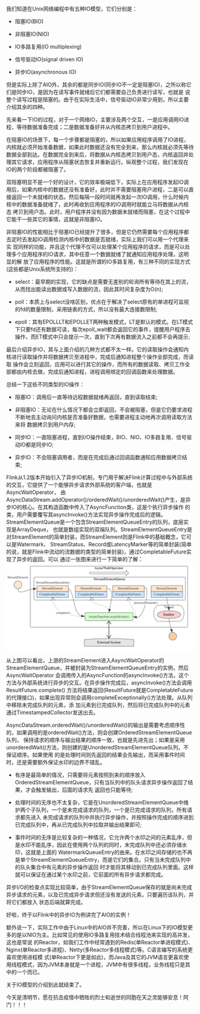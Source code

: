 我们知道在Unix网络编程中有五种IO模型，它们分别是：
  * 阻塞IO(BIO)

  * 非阻塞IO(NIO)

  * IO多路复用(IO multiplexing)

  * 信号驱动IO(signal driven IO)

  * 异步IO(asynchronous IO)

但是实际上除了AIO外，其余的都是同步IO(同步IO不一定是阻塞IO)，之所以称它们是同步IO，是因为在读写事件就绪后它们都需要自己负责进行读写，也就是
说整个读写过程是阻塞的。由于在实际生活中，信号驱动IO非常少用到，所以主要介绍其余的四种。

先来看一下IO的过程，对于一个网络IO，主要涉及两个交互，一是应用调用IO进程，等待数据准备完成；二是数据准备好并从内核态拷贝到用户进程中。

在阻塞IO的场景下，每一个步骤都是阻塞的，所以如果应用程序调用了IO进程，内核就必须开始准备数据，如果此时数据还没有完全到来，那么内核就必须先等待
数据全部到达。在数据完全到来后，将数据从内核态拷贝到用户态，内核返回并处理其它请求，应用程序从阻塞状态恢复并重新运行。纵观整个过程，我们发现在
IO的两个阶段都被阻塞了。

双阻塞明显不是一个好的设计，它的效率极端低下，实际上在应用程序发起IO调用后，如果内核中的数据还没有准备好，此时并不需要阻塞用户进程，二是可以直
接返回一个未就绪的状态。然后每隔一段时间就再发起一次IO调用，什么时候内核中的数据准备就绪了，此时再收到应用程序的IO调用时就能立马将数据从内核态
拷贝到用户态。此时，用户程序并没有因为数据未就绪而阻塞，在这个过程中它能干一些其它的事情，这就是非阻塞IO。

非阻塞IO的性能相比于阻塞IO已经提升了很多，但是它仍然需要每个应用程序都去定时去发起IO调用检测内核中的数据是否就绪，实际上我们可以用一个代理来实
现同样的功能，并且这个代理不仅可以处理某个应用程序的请求，而是可以处理多个应用程序的IO请求，其中任意一个数据就绪了就通知应用程序处理，这明显的解
放了应用程序的性能。这就是所谓的IO多路复用，有三种不同的实现方式(这些都是Unix系统所支持的)：
  * select：最早期的实现，它的缺点是需要无差别的轮询所有等待在其上的流，从而找出能读出数据或写入数据的流，因此其时间复杂度为O(n);

  * poll：本质上与select没啥区别，优点在于解决了select原有的单进程可监视的fd的数量限制，采用链表的方式，所以没有最大连接数限制;

  * epoll：其有EPOLLLT和EPOLLET两种触发模式，LT是默认的模式。在LT模式下只要fd还有数据可读，每次epoll_wait都会返回它的事件，提醒用户程序去
  操作，而ET模式中只会提示一次，直到下次再有数据流入之前都不会再提示;

最后介绍异步IO，其与上面介绍的几种方式都不太一样。它的读取操作会通知内核进行读取操作并将数据拷贝至进程中，完成后通知进程整个操作全部完成，而读取
操作会立刻返回，应用可以进行其它的操作，而所有的数据读取、拷贝工作全部都由内核去做，完成后通知进程，进程调用绑定的回调函数来处理数据。

总结一下这些不同类型的IO操作：
  * 阻塞IO：调用后一直等待远程数据就绪再返回，直到读取结束;

  * 非阻塞IO：无论在什么情况下都会立即返回，不会被阻塞，但是它仍要求进程不断地去主动询问内核是否准备好数据，也需要进程主动地再次调用读取方法来将
  数据拷贝到用户内存;

  * 同步IO：一直阻塞进程，直到I/O操作结束，BIO、NIO、IO多路复用、信号驱动IO都是同步IO;

  * 异步IO：不会阻塞调用者，而是在完成后通过回调函数通知应用数据拷贝结束;

Flink从1.2版本开始引入了异步IO机制，专门用于解决Flink计算过程中与外部系统的交互，它提供了一个能够异步请求外部系统的客户端，也就是AsyncWaitOperator，
由AsyncDataStream.addOperator()/orderedWait()/unorderedWait()产生，是异步IO的核心。在其构造函数中传入了AsyncFunction类，这是个执行异步操作
的类，用户需要覆写其asyncInvoke()方法实现异步操作完成后的逻辑。StreamElementQueue是一个包含StreamElementQueueEntry的队列，底层实现是ArrayDeque，
也就是数组实现的双端队列。StreamElementQueueEntry是对StreamElement的简单封装，而StreamElement则是Flink中的基础概念，它可以是Watermark、
StreamStatus、Record或LatencyMarker等的简单封装(简单的说，就是Flink中流动的流数据的类型的简单封装)，通过CompletableFuture实现了异步的返回。可以
通过一张图来进行一下简单的了解：
![AsyncIO](../assets/img/flink/asyncio.png "AsyncIO")

从上图可以看出，上游的StreamElement进入AsyncWaitOperator的StreamElementQueue，并被封装为StreamElementQueueEntry的实例，然后AsyncWaitOperator
会调用传入的AsyncFunction的asyncInvoke()方法，这个方法与外部系统进行异步的交互。在异步操作完成后，asyncInvoke()方法会调用ResultFuture.complete()
方法将结果返回(ResultFuture就是CompletableFuture的代理接口)，如果出现异常则会调用completeExceptionally()方法处理。从队列中移除未完成队列的元素，添
加元素到已完成队列，然后将已完成队列中的元素通过TimestampedCollector发送出去。

AsyncDataStream.orderedWait()/unorderedWait()的输出是需要考虑顺序性的，如果调用的是orderedWait()方法，则会创建OrderedStreamElementQueue队列，
保持请求的顺序与输出结果的顺序一致，也就是先进先出；如果是采用unorderedWait()方法，则创建的是UnorderedStreamElementQueue队列，不保证顺序。如果使用
的是处理时间则先返回的结果会先输出，而采用事件时间时，还是需要额外保证水印的边界不错乱。
  * 有序是最简单的情况，只需要将元素按照到来的顺序放入OrderedStreamElementQueue，只有当队列中的队头请求异步操作返回了结果，才会触发输出，后面的请求先
  返回也只能等待;

  * 处理时间的无序也不太复杂，它是在UnorderedStreamElementQueue中维护两个子队列，一个是未完成请求的队列，一个是已完成请求的队列，所有请求都先进入
  未完成请求的队列中并执行异步操作，并按照操作完成的顺序进到已完成队列中，再从已完成队列中拉取并输出结果即可;

  * 事件时间的无序是比较复杂的一种情况，它允许两个水印之间的元素乱序，但是水印不能乱序，因此在使用两个队列的同时，未完成队列中还必须存储水印，这就是上面的
  WatermarkQueueEntry的由来。在水印之间存储的也不再是单个StreamElementQueueEntry，而是它们的集合。只有当未完成队列中的队头集合中有元素的异步操作返回
  时才能将其移动到已完成队列里面。这样就可以保证在通过某个水印之前，它前面的所有异步请求都完成。

异步I/O的检查点实现比较简单，由于StreamElementQueue保存的就是尚未完成异步请求的元素，以及已完成异步请求但还没有发送的元素，只要遍历该队列，并将它们都放入
状态后端就算完成。

好啦，终于以Flink中的异步IO为例讲完了AIO的实例！

额外说一下，实际工作中由于Linux中的AIO并不完善，所以在Linux下的IO模型更多的是以NIO为主。比如常见的使用IO多路复用技术结合线程池来实现的高并发，这也是常说
的Reactor，如我们工作中经常遇到的Redis(单Reactor单进程模式)、Nginx(单Reactor多进程)、Netty(多Reactor多线程模式)等。C语言编写的系统更喜欢使用进程模
式(单Reactor下更是如此)，而Java及其它的JVM语言更喜欢使用线程模式，因为JVM本身就是一个进程，JVM中有很多线程，业务线程只是其中的一个而已。

关于IO模型的介绍到此就结束了。

今天是清明节，愿在抗击疫情中牺牲的烈士和逝世的同胞在天之灵能够安息！阿门！！！